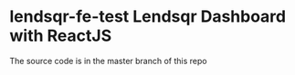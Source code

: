 # lendsqr-fe-test Lendsqr Dashboard with ReactJS

The source code is in the master branch of this repo
